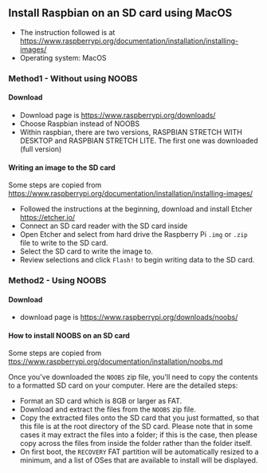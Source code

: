 
## Install Raspbian on an SD card using MacOS

* The instruction followed is at <https://www.raspberrypi.org/documentation/installation/installing-images/>
* Operating system: MacOS

### Method1 - Without using NOOBS

#### Download 

* Download page is <https://www.raspberrypi.org/downloads/>
* Choose Raspbian instead of NOOBS
* Within raspbian, there are two versions, RASPBIAN STRETCH WITH DESKTOP and RASPBIAN STRETCH 
LITE. The first one was downloaded (full version)

#### Writing an image to the SD card 

Some steps are copied from <https://www.raspberrypi.org/documentation/installation/installing-images/>

* Followed the instructions at the beginning, download and install Etcher <https://etcher.io/>
* Connect an SD card reader with the SD card inside 
* Open Etcher and select from hard drive the Raspberry Pi `.img` or  `.zip` file to write to the SD 
card.
* Select the SD card to write the image to.
* Review selections and click `Flash!` to begin writing data to the SD card.


### Method2 - Using NOOBS

#### Download

* download page is <https://www.raspberrypi.org/downloads/noobs/>

#### How to install NOOBS on an SD card

Some steps are copied from <ttps://www.raspberrypi.org/documentation/installation/noobs.md>

Once you've downloaded the `NOOBS` zip file, you'll need to copy the contents to a formatted SD 
card on your computer. Here are the detailed steps: 

* Format an SD card which is 8GB or larger as FAT. 
* Download and extract the files from the `NOOBS` zip file.
* Copy the extracted files onto the SD card that you just formatted, so that this file is at 
  the root directory of the SD card. Please note that in some cases it may extract the files into 
  a folder; if this is the case, then please copy across the files from inside the folder rather 
  than the folder itself.
* On first boot, the `RECOVERY` FAT partition will be automatically resized to a minimum, and a 
  list of OSes that are available to install will be displayed.
